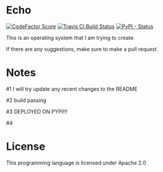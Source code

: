 # Echo

[![CodeFactor Score](https://www.codefactor.io/repository/github/elemental9/echo/badge?style=for-the-badge)](https://www.codefactor.io/repository/github/elemental9/echo)
[![Travis CI Build Status](https://img.shields.io/travis/com/elemental9/Echo/master.svg?style=for-the-badge)](https://travis-ci.com/elemental9/Echo)
[![PyPI - Status](https://img.shields.io/pypi/status/echo-lang.svg?style=for-the-badge)](https://pypi.org/project/echo-lang)

This is an operating system that I am trying to create.

If there are any suggestions, make sure to make a pull request.


# Notes
 
#1 I will try update any recent changes to the README

#2 build passing 

#3 DEPLOYED ON PYPI!!!

#4 
# License

This programming language is licensed under Apache 2.0
